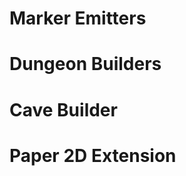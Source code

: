 

Marker Emitters
===============


Dungeon Builders
================

Cave Builder
============

Paper 2D Extension
==================
